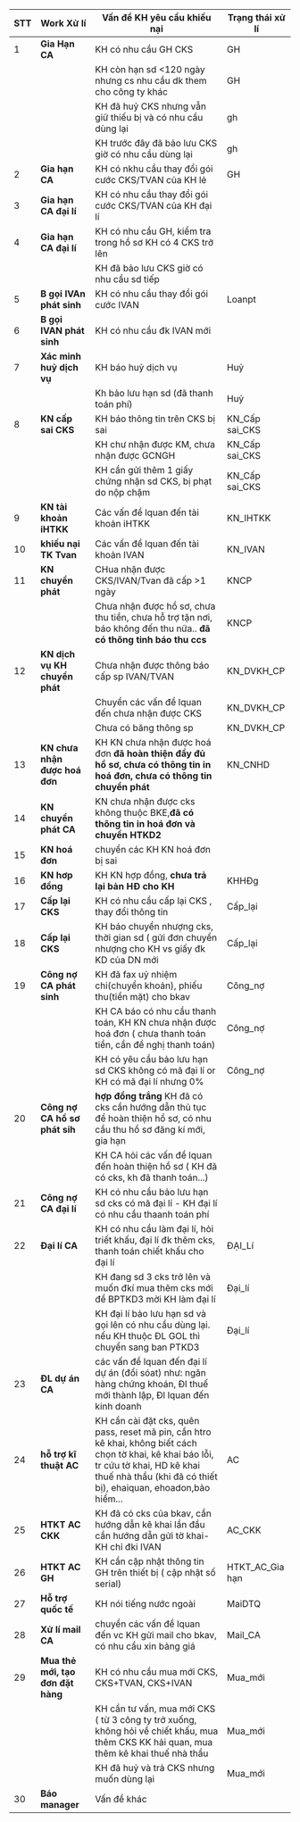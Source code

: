| STT  |Work Xử lí | Vấn đề KH yêu cầu khiếu nại | Trạng thái xử lí |
|------|-----------|-----------------------------|------------------|
|1|**Gia Hạn CA**|KH có nhu cầu GH CKS|GH|
|||KH còn hạn sd <120 ngày nhưng cs nhu cầu dk them cho công ty khác|GH|
|||KH đã huỷ CKS nhưng vẫn giữ thiếu bị và có nhu cầu dùng lại|gh|
|||KH trước đây đã bảo lưu CKS giờ có nhu cầu dùng lại|gh|
|2|**Gia hạn CA**|KH có nkhu cầu thay đổi gói cước CKS/TVAN của KH lẻ|GH|
|3|**Gia hạn CA đại lí**|KH có nhu cầu thay đổi gói cước CKS/TVAN của KH đại lí||
|4|**Gia hạn CA đại lí**|KH có nhu cầu GH, kiểm tra trong hồ sơ KH có 4 CKS trở lên||
|||KH đã bảo lưu CKS giờ có nhu cầu sd tiếp||
|5|**B gọi IVAn phát sinh**|KH có nhu cầu thay đổi gói cước IVAN|Loanpt
|6|**B gọi IVAN phát sinh**|KH có nhu cầu đk IVAN mới||
|7|**Xác minh huỷ dịch vụ**|KH báo huỷ dịch vụ|Huỷ|
|||Kh bảo lưu hạn sd (đã thanh toán phí)|Huỷ|
|8|**KN cấp sai CKS**|KH báo thông tin trên CKS bị sai|KN_Cấp sai_CKS
|||KH chư nhận được KM, chưa nhận được GCNGH|KN_Cấp sai_CKS
|||KH cần gửi thêm 1 giấy chứng nhận sd CKS, bị phạt do nộp chậm|KN_Cấp sai_CKS
|9|**KN tài khoản iHTKK**|Các vấn đề lquan đến tài khoản iHTKK|KN_IHTKK|
|10|**khiếu nại TK Tvan**|Các vấn đề lquan đến tài khoản IVAN|KN_IVAN
|11|**KN chuyển phát**|CHua nhận được CKS/IVAN/Tvan đã cấp >1 ngày|KNCP
|||Chưa nhận được hồ sơ, chưa thu tiền, chưa hỗ trợ tận nơi, báo không đến thu nữa.. **đã có thông tinh báo thu ccs**|KNCP
|12|**KN dịch vụ KH chuyển phát**|Chưa nhận được thông báo cấp sp IVAN/TVAN|KN_DVKH_CP
|||Chuyển các vấn đề lquan đến chưa nhận được CKS|KN_DVKH_CP
|||Chưa có băng thông sp|KN_DVKH_CP
|13|**KN chưa nhận được hoá đơn**|KH KN chưa nhận được hoá đơn **đã hoàn thiện đầy đủ hồ sơ, chưa có thông tin in hoá đơn, chưa có thông tin chuyển phát**|KN_CNHD
|14|**KN chuyển phát CA**|KN chưa nhận được cks không thuộc BKE,**đã có thông tin in hoá đơn và chuyển HTKD2**|
|15|**KN hoá đơn**|chuyển các KH KN hoá đơn bị sai|
|16|**KN hơp đồng**|KH KN hợp đồng, **chưa trả lại bản HĐ cho KH**|KHHĐg|
|17|**Cấp lại CKS**|KH có nhu cầu cấp lại CKS , thay đổi thông tin|Cấp_lại|
|18|**Cấp lại CKS**|KH báo chuyển nhượng cks, thời gian sd ( gửi đơn chuyển nhượng cho KH vs giấy đk KD của DN mới|Cấp_lại
|19|**Công nợ CA phát sinh**|KH đã fax uỷ nhiệm chi(chuyển khoản), phiếu thu(tiền mặt) cho bkav|Công_nợ
|||KH CA báo có nhu cầu thanh toán, KH KN chưa nhận được hoá đơn ( chưa thanh toán tiền, cần đề nghị thanh toán)|Công_nợ
|||KH có yêu cầu bảo lưu hạn sd CKS không có mã đại lí or KH có mã đại lí nhưng 0%|Công_nợ
|20|**Công nợ CA hồ sơ phát sih**|**hợp đồng trắng** KH đã có cks cần hướng dẫn thủ tục để hoàn thiện hồ sơ, có nhu cầu thu hồ sơ đăng kí mới, gia hạn|
|||KH CA hỏi các vấn đề lquan đến hoàn thiện hồ sơ ( KH đã có cks, kh đã thanh toán...)|
|21|**Công nợ CA đại lí**|KH có nhu cầu bảo lưu hạn sd cks có mã đại lí - KH đại lí có nhu cầu thaanh toán phí|
|22|**Đại lí CA**|KH có nhu cầu làm đại lí, hỏi triết khấu, đại lí đk thêm cks, thanh toán chiết khấu cho đại lí|ĐẠI_Lí
|||KH đang sd 3 cks trở lên và muốn đkí mua thêm cks mới để BPTKD3 mời KH làm đại lí|Đại_lí
|||KH đại lí bảo lưu hạn sd và gọi lên có nhu cầu dùng lại. nếu KH thuộc ĐL GOL thì chuyển sang ban PTKD3|Đại_lí
|23|**ĐL dự án CA**|các vấn đề lquan đến đại lí dự án (đổi sóat) như: ngân hàng chứng khoán, Đl thuế mới thành lập, Đl lquan đến kinh doanh|
|24|**hỗ trợ kĩ thuật AC**|KH cần cài đặt cks, quên pass, reset mã pin, cần htro kê khai, không biết cách chọn tờ khai, kê khai báo lỗi, tr cứu tờ khai, HD kê khai thuế nhà thầu (khi đã có thiết bị), ehaiquan, ehoadon,bảo hiểm...|AC
|25|**HTKT AC CKK**|KH đã có cks của bkav, cần hướng dẫn kê khai lần đầu cần hướng dẫn gửi tờ khai- KH chỉ đki IVAN|AC_CKK
|26|**HTKT AC GH**|KH cần cập nhật thông tin GH trên thiết bị ( cập nhật số serial)|HTKT_AC_Gia hạn
|27|**Hỗ trợ quốc tế**| KH nói tiếng nước ngoài|MaiDTQ
|28|**Xử lí mail CA**| chuyển các vấn đề lquan đến vc KH gửi mail cho bkav, có nhu cầu xin bảng giá|Mail_CA
|29|**Mua thẻ mới, tạo đơn đặt hàng**|KH có nhu cầu mua mới CKS, CKS+TVAN, CKS+IVAN|Mua_mới
|||KH cần tư vấn, mua mới CKS ( từ 3 công ty trở xuống, không hỏi về chiết khấu, mua thêm CKS KK hải quan, mua thêm kê khai thuế nhà thầu|Mua_mới
|||KH đã huỷ và trả CKS nhưng muốn dùng lại|Mua_mới|
|30|**Báo manager**|Vấn đề khác|
